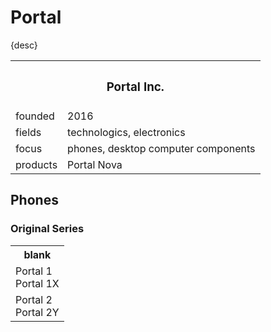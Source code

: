# Portal

{desc}


<table>
  <tr>
    <th colspan="2"> <h3> Portal Inc. </h3> </th>
  </tr>
  <tr>
    <td> founded </td>
    <td> 2016 </td>
  </tr>
  <tr>
    <td> fields </td>
    <td> technologics, electronics </td>
  </tr>
  <tr>
    <td> focus </td>
    <td> phones, desktop computer components </td>
  </tr>
  <tr>
    <td> products </td>
    <td> Portal Nova </td>
  </tr>
</table>


## Phones

### Original Series

<table>
  <th> blank </th>
  <tr> <td>
    Portal 1 <br>
    Portal 1X
  </td> </tr>
  <tr> <td>
    Portal 2 <br>
    Portal 2Y
  </td> </tr>
</table>